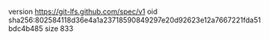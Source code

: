 version https://git-lfs.github.com/spec/v1
oid sha256:802584118d36e4a1a23718590849297e20d92623e12a7667221fda51bdc4b485
size 833
